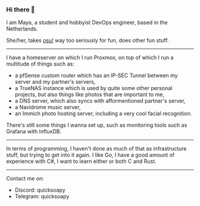 ### Hi there 👋

I am Maya, a student and hobbyist DevOps engineer, based in the Netherlands.

She/her, takes [osu!](https://osu.ppy.sh) way too seriously for fun, does other fun stuff.

---
I have a homeserver on which I run Proxmox, on top of which I run a multitude of things such as:
- a pfSense custom router which has an IP-SEC Tunnel between my server and my partner's servers,
- a TrueNAS instance which is used by quite some other personal projects, but also things like photos that are important to me,
- a DNS server, which also syncs with afformentioned partner's server,
- a Navidrome music server,
- an Immich photo hosting server, including a very cool facial recognition.

There's still some things I wanna set up, such as monitoring tools such as Grafana with InfluxDB.

---

In terms of programming, I haven't done as much of that as infrastructure stuff, but trying to get into it again.
I like Go, I have a good amount of experience with C#, I want to learn either or both C and Rust.

---

Contact me on:
- Discord: quicksoapy
- Telegram: quicksoapy


